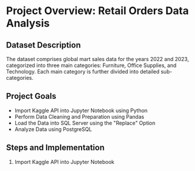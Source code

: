 # Project Overview: Retail Orders Data Analysis
## Dataset Description
The dataset comprises global mart sales data for the years 2022 and 2023, categorized into three main categories: Furniture, Office Supplies, and Technology. Each main category is further divided into detailed sub-categories.

## Project Goals
- Import Kaggle API into Jupyter Notebook using Python
- Perform Data Cleaning and Preparation using Pandas
- Load the Data into SQL Server using the "Replace" Option
- Analyze Data using PostgreSQL
  
## Steps and Implementation
1. Import Kaggle API into Jupyter Notebook
